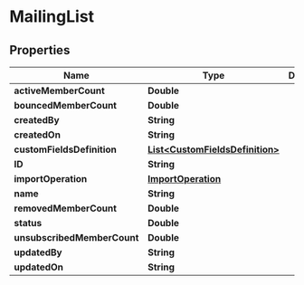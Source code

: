 
# MailingList

## Properties
Name | Type | Description | Notes
------------ | ------------- | ------------- | -------------
**activeMemberCount** | **Double** |  |  [optional]
**bouncedMemberCount** | **Double** |  |  [optional]
**createdBy** | **String** |  |  [optional]
**createdOn** | **String** |  |  [optional]
**customFieldsDefinition** | [**List&lt;CustomFieldsDefinition&gt;**](CustomFieldsDefinition.md) |  |  [optional]
**ID** | **String** |  |  [optional]
**importOperation** | [**ImportOperation**](ImportOperation.md) |  |  [optional]
**name** | **String** |  |  [optional]
**removedMemberCount** | **Double** |  |  [optional]
**status** | **Double** |  |  [optional]
**unsubscribedMemberCount** | **Double** |  |  [optional]
**updatedBy** | **String** |  |  [optional]
**updatedOn** | **String** |  |  [optional]



